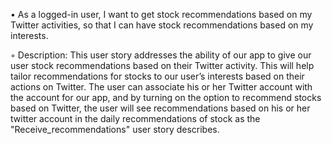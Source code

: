 • As a logged-in user, I want to get stock recommendations based on my Twitter activities, so that I can have stock recommendations based on my interests.

◦ Description: This user story addresses the ability of our app to give our user stock recommendations based on their Twitter activity. 
  This will help tailor recommendations for stocks to our user’s interests based on their actions on Twitter. The user can associate his
  or her Twitter account with the account for our app, and by turning on the option to recommend stocks based on Twitter, the user will
  see recommendations based on his or her twitter account in the daily recommendations of stock as the "Receive_recommendations" user story describes.
